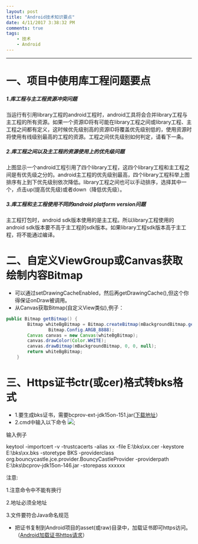 ```yaml
---
layout: post
title: "Android技术知识要点"
date: 4/11/2017 3:38:32 PM  
comments: true
tags: 
	- 技术 
	- Android
---
```

---
# 一、项目中使用库工程问题要点
##### 1.库工程与主工程资源冲突问题

  当运行有引用library工程的android工程时，android工具将会合并library工程与主工程的所有资源。如果一个资源ID将有可能在library工程之间或library工程、主工程之间都有定义，这时候优先级别高的资源ID将覆盖优先级别低的，使用资源时将使用有线级别最高的工程的资源。工程之间优先级别如何判定，请看下一条。

##### 2.库工程之间以及主工程的资源使用上的优先级问题

上图显示一个android工程引用了四个library工程，这四个library工程和主工程之间是有优先级之分的。android主工程的优先级别最高，四个library工程科举上图排序有上到下优先级别依次降低。library工程之间也可以手动排序，选择其中一个，点击up(提高优先级)或者down（降低优先级）。

##### 3.库工程和主工程使用不同的android platform version问题

主工程打包时，android sdk版本使用的是主工程。所以library工程使用的android sdk版本要不高于主工程的sdk版本。如果library工程sdk版本高于主工程，将不能通过编译。
<!-- more -->
# 二、自定义ViewGroup或Canvas获取绘制内容Bitmap
* 可以通过setDrawingCacheEnabled，然后再getDrawingCache(),但这个你得保证onDraw被调用。
* 从Canvas获取Bitmap(自定义View类似),例子：

```java
public Bitmap getBitmap() {  
        Bitmap whiteBgBitmap = Bitmap.createBitmap(mBackgroundBitmap.getWidth(), mBackgroundBitmap.getHeight(),  
                Bitmap.Config.ARGB_8888);  
        Canvas canvas = new Canvas(whiteBgBitmap);  
        canvas.drawColor(Color.WHITE);  
        canvas.drawBitmap(mBackgroundBitmap, 0, 0, null);
        return whiteBgBitmap;  
    }  
``` 

# 三、Https证书ctr(或cer)格式转bks格式
- 1.要生成bks证书，需要bcprov-ext-jdk15on-151.jar([下载地址](http://www.bouncycastle.org/latest_releases.html)）
- 2.cmd中输入以下命令
![](/assets/img/tech_android_basic_point_img01.png);

输入例子

keytool -importcert -v -trustcacerts -alias xx -file E:\bks\xx.cer -keystore E:\bks\xx.bks -storetype BKS -providerclass org.bouncycastle.jce.provider.BouncyCastleProvider -providerpath E:\bks\bcprov-jdk15on-146.jar -storepass xxxxxx

注意:

1.注意命令中不能有换行 

2.地址必须全地址 

3.文件要符合Java命名规范

- 把证书复制到Android项目的asset(或raw)目录中，加载证书即可https访问。（[Android加载证书https请求](http://www.jianshu.com/p/9a6c204616d2)）

